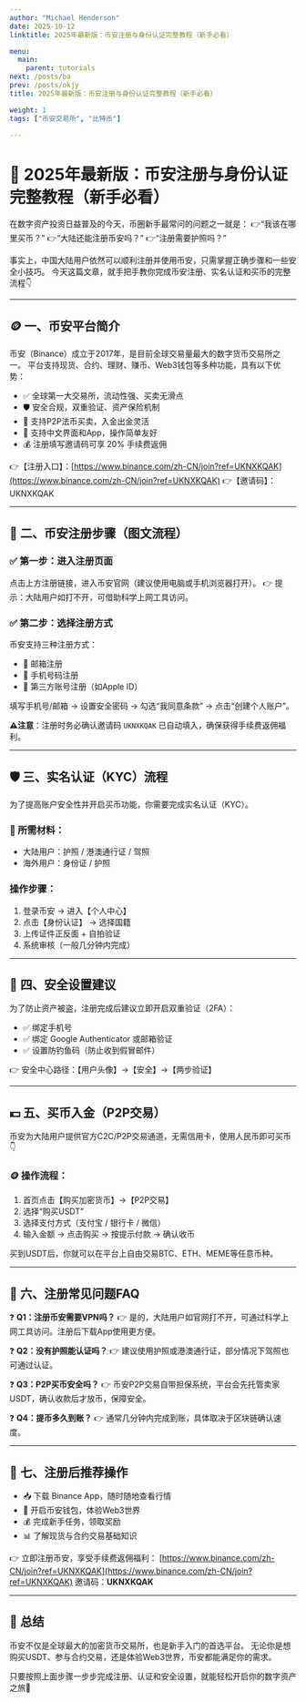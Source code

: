 ```yaml
---
author: "Michael Henderson"
date: 2025-10-12
linktitle: 2025年最新版：币安注册与身份认证完整教程（新手必看）

menu:
  main:
    parent: tutorials
next: /posts/ba
prev: /posts/okjy
title: 2025年最新版：币安注册与身份认证完整教程（新手必看）

weight: 1
tags: ["币安交易所", "比特币"]

---
```

# 📌 2025年最新版：币安注册与身份认证完整教程（新手必看）

在数字资产投资日益普及的今天，币圈新手最常问的问题之一就是：
👉“我该在哪里买币？”
👉“大陆还能注册币安吗？”
👉“注册需要护照吗？”

事实上，中国大陆用户依然可以顺利注册并使用币安，只需掌握正确步骤和一些安全小技巧。
今天这篇文章，就手把手教你完成币安注册、实名认证和买币的完整流程👇

---

## 🪙 一、币安平台简介

币安（Binance）成立于2017年，是目前全球交易量最大的数字货币交易所之一。
平台支持现货、合约、理财、赚币、Web3钱包等多种功能，具有以下优势：

* ✅ 全球第一大交易所，流动性强、买卖无滑点
* 🛡️ 安全合规，双重验证、资产保险机制
* 💱 支持P2P法币买卖，入金出金灵活
* 📲 支持中文界面和App，操作简单友好
* 💰 注册填写邀请码可享 20% 手续费返佣

👉【注册入口】：[https://www.binance.com/zh-CN/join?ref=UKNXKQAK](https://www.binance.com/zh-CN/join?ref=UKNXKQAK)
👉【邀请码】：UKNXKQAK

---

## 🧭 二、币安注册步骤（图文流程）

### ✅ 第一步：进入注册页面

点击上方注册链接，进入币安官网（建议使用电脑或手机浏览器打开）。
👉 提示：大陆用户如打不开，可借助科学上网工具访问。

### ✅ 第二步：选择注册方式

币安支持三种注册方式：

* 📧 邮箱注册
* 📱 手机号码注册
* 🪪 第三方账号注册（如Apple ID）

填写手机号/邮箱 → 设置安全密码 → 勾选“我同意条款” → 点击“创建个人账户”。

**⚠️注意**：注册时务必确认邀请码 `UKNXKQAK` 已自动填入，确保获得手续费返佣福利。

---

## 🛡️ 三、实名认证（KYC）流程

为了提高账户安全性并开启买币功能，你需要完成实名认证（KYC）。

### 🪪 所需材料：

* 大陆用户：护照 / 港澳通行证 / 驾照
* 海外用户：身份证 / 护照

### 操作步骤：

1. 登录币安 → 进入【个人中心】
2. 点击【身份认证】 → 选择国籍
3. 上传证件正反面 + 自拍验证
4. 系统审核（一般几分钟内完成）

---

## 🔐 四、安全设置建议

为了防止资产被盗，注册完成后建议立即开启双重验证（2FA）：

* ✅ 绑定手机号
* ✅ 绑定 Google Authenticator 或邮箱验证
* ✅ 设置防钓鱼码（防止收到假冒邮件）

👉 安全中心路径：【用户头像】→【安全】→【两步验证】

---

## 💵 五、买币入金（P2P交易）

币安为大陆用户提供官方C2C/P2P交易通道，无需信用卡，使用人民币即可买币👇

### 🪙 操作流程：

1. 首页点击【购买加密货币】→【P2P交易】
2. 选择“购买USDT”
3. 选择支付方式（支付宝 / 银行卡 / 微信）
4. 输入金额 → 点击购买 → 按提示付款 → 确认收币

买到USDT后，你就可以在平台上自由交易BTC、ETH、MEME等任意币种。

---

## 🧾 六、注册常见问题FAQ

❓ **Q1：注册币安需要VPN吗？**
👉 是的，大陆用户如官网打不开，可通过科学上网工具访问。注册后下载App使用更方便。

❓ **Q2：没有护照能认证吗？**
👉 建议使用护照或港澳通行证，部分情况下驾照也可通过认证。

❓ **Q3：P2P买币安全吗？**
👉 币安P2P交易自带担保系统，平台会先托管卖家USDT，确认收款后才放币，保障安全。

❓ **Q4：提币多久到账？**
👉 通常几分钟内完成到账，具体取决于区块链确认速度。

---

## 🚀 七、注册后推荐操作

* 📥 下载 Binance App，随时随地查看行情
* 🏦 开启币安钱包，体验Web3世界
* 💰 完成新手任务，领取奖励
* 📊 了解现货与合约交易基础知识

👉 立即注册币安，享受手续费返佣福利：
[https://www.binance.com/zh-CN/join?ref=UKNXKQAK](https://www.binance.com/zh-CN/join?ref=UKNXKQAK)
邀请码：**UKNXKQAK**

---

## 📢 总结

币安不仅是全球最大的加密货币交易所，也是新手入门的首选平台。
无论你是想购买USDT、参与合约交易，还是体验Web3世界，币安都能满足你的需求。

只要按照上面步骤一步步完成注册、认证和安全设置，就能轻松开启你的数字资产之旅🚀